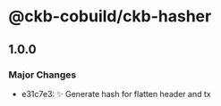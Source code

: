 # @ckb-cobuild/ckb-hasher

## 1.0.0

### Major Changes

- e31c7e3: :sparkles: Generate hash for flatten header and tx
